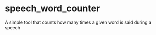 # speech_word_counter
A simple tool that counts how many times a given word is said during a speech

